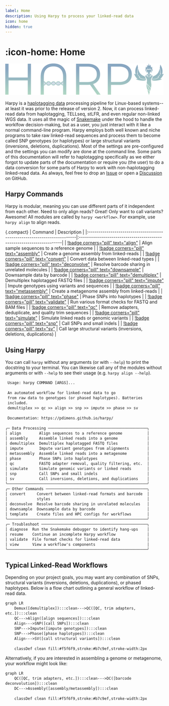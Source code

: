 ```yaml
---
label: Home
description: Using Harpy to process your linked-read data
icon: home
hidden: true
---
```


# :icon-home: Home

![](static/logo_trans.png)

Harpy is a [haplotagging data](Getting_Started/inputformat.md) processing pipeline for Linux-based systems-- at least it
was prior to the release of version 2. Now, it can process linked-read data from haplotagging, TELLseq, stLFR, and
even regular non-linked WGS data. It uses all the magic of [Snakemake](https://snakemake.readthedocs.io/en/stable/)
under the hood to handle  the worklfow decision-making, but as a user, you just interact with it like a normal command-line 
program. Harpy employs both well known and niche programs to take raw linked-read sequences and process
them to become called SNP genotypes (or haplotypes) or large structural variants (inversions, deletions, duplications).
Most of the settings are pre-configured and the settings you can modify are done at the command line. Some parts of this documentation
will refer to haplotagging specifically as we either forgot to update parts of the documentation or require you (the user)
to do a data conversion for some parts of Harpy to work with non-haplotagging linked-read data. As always, feel free to drop
an [Issue](https://github.com/pdimens/harpy/issues/new/choose) or open a [Discussion](https://github.com/pdimens/harpy/discussions) on GitHub.

## Harpy Commands
Harpy is modular, meaning you can use different parts of it independent from each other. Need to only align reads?
Great! Only want to call variants? Awesome! All modules are called by `harpy <workflow>`. For example, use `harpy align` to align reads.

{.compact}
| Command                                                                | Description                                                          |
|:------------------------------------------------------------------------|:---------------------------------------------------------------------|
| [!badge corners="pill" text="align"](Workflows/Align/Align.md)          | Align sample sequences to a reference genome                         |
| [!badge corners="pill" text="assembly"](Workflows/assembly.md)          | Create a genome assembly from linked-reads                           |
| [!badge corners="pill" text="convert"](Workflows/convert.md)            | Convert data between linked-read types                               |
| [!badge corners="pill" text="deconvolve"](Workflows/deconvolve.md)      | Resolve barcode sharing in unrelated molecules                       |
| [!badge corners="pill" text="downsample"](Workflows/downsample.md)      | Downsample data by barcode                                           |
| [!badge corners="pill" text="demultiplex"](Workflows/demultiplex.md)    | Demultiplex haplotagged FASTQ files                                  |
| [!badge corners="pill" text="impute"](Workflows/impute.md)              | Impute genotypes using variants and sequences                        |
| [!badge corners="pill" text="metassembly"](Workflows/metassembly.md)    | Create a metagenome assembly from linked-reads                       |
| [!badge corners="pill" text="phase"](Workflows/phase.md)                | Phase SNPs into haplotypes                                           |
| [!badge corners="pill" text="validate"](Workflows/validate.md)          | Run various format checks for FASTQ and BAM files                    |
| [!badge corners="pill" text="qc"](Workflows/qc.md)                      | Remove adapters, deduplicate, and quality trim sequences             |
| [!badge corners="pill" text="simulate"](Workflows/Simulate/Simulate.md) | Simulate linked reads or genomic variants                            |
| [!badge corners="pill" text="snp"](Workflows/snp.md)                    | Call SNPs and small indels                                           |
| [!badge corners="pill" text="sv"](Workflows/SV/SV.md)                   | Call large structural variants (inversions, deletions, duplications) |

## Using Harpy
You can call `harpy` without any arguments (or with `--help`) to print the docstring to your terminal. You can likewise call any of the modules without arguments or with `--help` to see their usage  (e.g. `harpy align --help`).
``` harpy --help                                                      
 Usage: harpy COMMAND [ARGS]...                                            
                                                                
 An automated workflow for linked-read data to go  
 from raw data to genotypes (or phased haplotypes). Batteries   
 included.                                                      
 demultiplex >> qc >> align >> snp >> impute >> phase >> sv     
                                                                
 Documentation: https://pdimens.github.io/harpy/                
                                                                
╭─ Data Processing ────────────────────────────────────────────╮
│ align        Align sequences to a reference genome           │
│ assembly     Assemble linked reads into a genome             │
│ demultiplex  Demultiplex haplotagged FASTQ files             │
│ impute       Impute variant genotypes from alignments        │
│ metassembly  Assemble linked reads into a metagenome         │
│ phase        Phase SNPs into haplotypes                      │
│ qc           FASTQ adapter removal, quality filtering, etc.  │
│ simulate     Simulate genomic variants or linked reads       │
│ snp          Call SNPs and small indels                      │
│ sv           Call inversions, deletions, and duplications    │
╰──────────────────────────────────────────────────────────────╯
╭─ Other Commands ─────────────────────────────────────────────╮
│ convert     Convert between linked-read formats and barcode  │
│             styles                                           │
│ deconvolve  Resolve barcode sharing in unrelated molecules   │
│ downsample  Downsample data by barcode                       │
│ template    Create files and HPC configs for workflows       │
╰──────────────────────────────────────────────────────────────╯
╭─ Troubleshoot ───────────────────────────────────────────────╮
│ diagnose  Run the Snakemake debugger to identify hang-ups    │
│ resume    Continue an incomplete Harpy workflow              │
│ validate  File format checks for linked-read data            │
│ view      View a workflow's components                       │
╰──────────────────────────────────────────────────────────────╯
```

## Typical Linked-Read Workflows
Depending on your project goals, you may want any combination of SNPs, structural
variants (inversions, deletions, duplications), or phased haplotypes. Below is a flow chart
outlining a general workflow of linked-read data.

```mermaid
graph LR
    Demux([demultiplex]):::clean--->QC([QC, trim adapters, etc.]):::clean
    QC--->Align([align sequences]):::clean
    Align--->SNP([call SNPs]):::clean
    SNP--->Impute([impute genotypes]):::clean
    SNP--->Phase([phase haplotypes]):::clean
    Align--->SV([call structural variants]):::clean

    classDef clean fill:#f5f6f9,stroke:#b7c9ef,stroke-width:2px
```

Alternatively, if you are interested in assembling a genome or metagenome, your workflow might look like:

```mermaid
graph LR
    QC([QC, trim adapters, etc.]):::clean--->DC([barcode deconvolution]):::clean
    DC--->Assembly([assembly/metassembly]):::clean

    classDef clean fill:#f5f6f9,stroke:#b7c9ef,stroke-width:2px
```